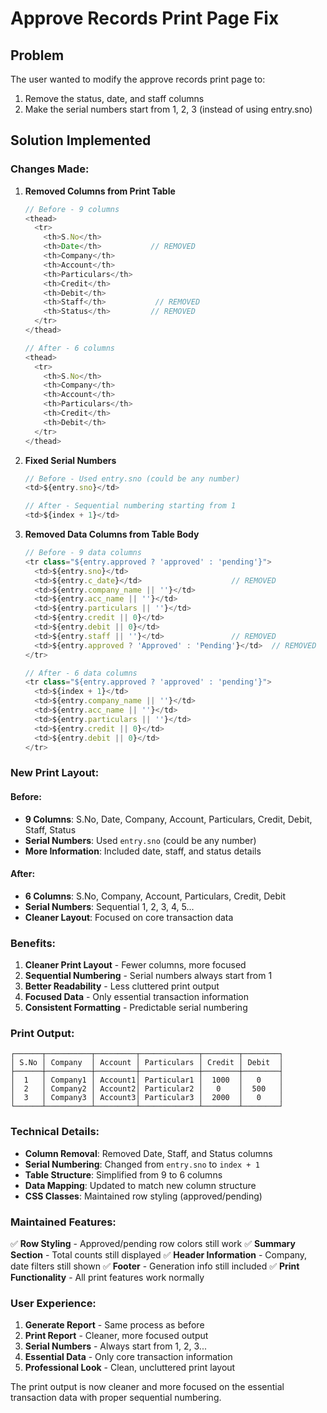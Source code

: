 # Approve Records Print Page Fix

## Problem
The user wanted to modify the approve records print page to:
1. Remove the status, date, and staff columns
2. Make the serial numbers start from 1, 2, 3 (instead of using entry.sno)

## Solution Implemented

### **Changes Made:**

1. **Removed Columns from Print Table**
   ```typescript
   // Before - 9 columns
   <thead>
     <tr>
       <th>S.No</th>
       <th>Date</th>           // REMOVED
       <th>Company</th>
       <th>Account</th>
       <th>Particulars</th>
       <th>Credit</th>
       <th>Debit</th>
       <th>Staff</th>           // REMOVED
       <th>Status</th>         // REMOVED
     </tr>
   </thead>

   // After - 6 columns
   <thead>
     <tr>
       <th>S.No</th>
       <th>Company</th>
       <th>Account</th>
       <th>Particulars</th>
       <th>Credit</th>
       <th>Debit</th>
     </tr>
   </thead>
   ```

2. **Fixed Serial Numbers**
   ```typescript
   // Before - Used entry.sno (could be any number)
   <td>${entry.sno}</td>

   // After - Sequential numbering starting from 1
   <td>${index + 1}</td>
   ```

3. **Removed Data Columns from Table Body**
   ```typescript
   // Before - 9 data columns
   <tr class="${entry.approved ? 'approved' : 'pending'}">
     <td>${entry.sno}</td>
     <td>${entry.c_date}</td>                    // REMOVED
     <td>${entry.company_name || ''}</td>
     <td>${entry.acc_name || ''}</td>
     <td>${entry.particulars || ''}</td>
     <td>${entry.credit || 0}</td>
     <td>${entry.debit || 0}</td>
     <td>${entry.staff || ''}</td>               // REMOVED
     <td>${entry.approved ? 'Approved' : 'Pending'}</td>  // REMOVED
   </tr>

   // After - 6 data columns
   <tr class="${entry.approved ? 'approved' : 'pending'}">
     <td>${index + 1}</td>
     <td>${entry.company_name || ''}</td>
     <td>${entry.acc_name || ''}</td>
     <td>${entry.particulars || ''}</td>
     <td>${entry.credit || 0}</td>
     <td>${entry.debit || 0}</td>
   </tr>
   ```

### **New Print Layout:**

#### **Before:**
- **9 Columns**: S.No, Date, Company, Account, Particulars, Credit, Debit, Staff, Status
- **Serial Numbers**: Used `entry.sno` (could be any number)
- **More Information**: Included date, staff, and status details

#### **After:**
- **6 Columns**: S.No, Company, Account, Particulars, Credit, Debit
- **Serial Numbers**: Sequential 1, 2, 3, 4, 5...
- **Cleaner Layout**: Focused on core transaction data

### **Benefits:**

1. **Cleaner Print Layout** - Fewer columns, more focused
2. **Sequential Numbering** - Serial numbers always start from 1
3. **Better Readability** - Less cluttered print output
4. **Focused Data** - Only essential transaction information
5. **Consistent Formatting** - Predictable serial numbering

### **Print Output:**

```
┌──────┬──────────┬─────────┬─────────────┬────────┬────────┐
│ S.No │ Company  │ Account │ Particulars │ Credit │ Debit  │
├──────┼──────────┼─────────┼─────────────┼────────┼────────┤
│  1   │ Company1 │ Account1│ Particular1 │  1000  │   0    │
│  2   │ Company2 │ Account2│ Particular2 │   0    │  500   │
│  3   │ Company3 │ Account3│ Particular3 │  2000  │   0    │
└──────┴──────────┴─────────┴─────────────┴────────┴────────┘
```

### **Technical Details:**

- **Column Removal**: Removed Date, Staff, and Status columns
- **Serial Numbering**: Changed from `entry.sno` to `index + 1`
- **Table Structure**: Simplified from 9 to 6 columns
- **Data Mapping**: Updated to match new column structure
- **CSS Classes**: Maintained row styling (approved/pending)

### **Maintained Features:**

✅ **Row Styling** - Approved/pending row colors still work
✅ **Summary Section** - Total counts still displayed
✅ **Header Information** - Company, date filters still shown
✅ **Footer** - Generation info still included
✅ **Print Functionality** - All print features work normally

### **User Experience:**

1. **Generate Report** - Same process as before
2. **Print Report** - Cleaner, more focused output
3. **Serial Numbers** - Always start from 1, 2, 3...
4. **Essential Data** - Only core transaction information
5. **Professional Look** - Clean, uncluttered print layout

The print output is now cleaner and more focused on the essential transaction data with proper sequential numbering.






